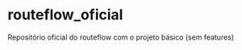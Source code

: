 routeflow_oficial
=================

Repositório oficial do routeflow com o projeto básico (sem features)
